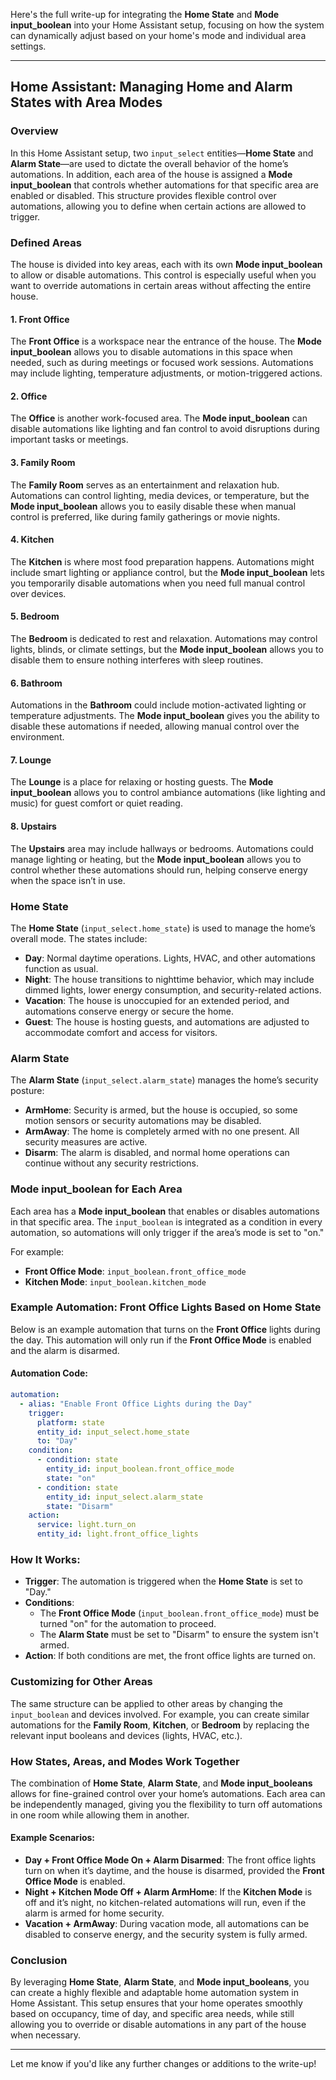 Here's the full write-up for integrating the **Home State** and **Mode input_boolean** into your Home Assistant setup, focusing on how the system can dynamically adjust based on your home's mode and individual area settings.

---

## Home Assistant: Managing Home and Alarm States with Area Modes

### Overview

In this Home Assistant setup, two `input_select` entities—**Home State** and **Alarm State**—are used to dictate the overall behavior of the home’s automations. In addition, each area of the house is assigned a **Mode input_boolean** that controls whether automations for that specific area are enabled or disabled. This structure provides flexible control over automations, allowing you to define when certain actions are allowed to trigger.

### Defined Areas

The house is divided into key areas, each with its own **Mode input_boolean** to allow or disable automations. This control is especially useful when you want to override automations in certain areas without affecting the entire house.

#### 1. **Front Office**
   The **Front Office** is a workspace near the entrance of the house. The **Mode input_boolean** allows you to disable automations in this space when needed, such as during meetings or focused work sessions. Automations may include lighting, temperature adjustments, or motion-triggered actions.

#### 2. **Office**
   The **Office** is another work-focused area. The **Mode input_boolean** can disable automations like lighting and fan control to avoid disruptions during important tasks or meetings.

#### 3. **Family Room**
   The **Family Room** serves as an entertainment and relaxation hub. Automations can control lighting, media devices, or temperature, but the **Mode input_boolean** allows you to easily disable these when manual control is preferred, like during family gatherings or movie nights.

#### 4. **Kitchen**
   The **Kitchen** is where most food preparation happens. Automations might include smart lighting or appliance control, but the **Mode input_boolean** lets you temporarily disable automations when you need full manual control over devices.

#### 5. **Bedroom**
   The **Bedroom** is dedicated to rest and relaxation. Automations may control lights, blinds, or climate settings, but the **Mode input_boolean** allows you to disable them to ensure nothing interferes with sleep routines.

#### 6. **Bathroom**
   Automations in the **Bathroom** could include motion-activated lighting or temperature adjustments. The **Mode input_boolean** gives you the ability to disable these automations if needed, allowing manual control over the environment.

#### 7. **Lounge**
   The **Lounge** is a place for relaxing or hosting guests. The **Mode input_boolean** allows you to control ambiance automations (like lighting and music) for guest comfort or quiet reading.

#### 8. **Upstairs**
   The **Upstairs** area may include hallways or bedrooms. Automations could manage lighting or heating, but the **Mode input_boolean** allows you to control whether these automations should run, helping conserve energy when the space isn’t in use.

### Home State

The **Home State** (`input_select.home_state`) is used to manage the home’s overall mode. The states include:

- **Day**: Normal daytime operations. Lights, HVAC, and other automations function as usual.
- **Night**: The house transitions to nighttime behavior, which may include dimmed lights, lower energy consumption, and security-related actions.
- **Vacation**: The house is unoccupied for an extended period, and automations conserve energy or secure the home.
- **Guest**: The house is hosting guests, and automations are adjusted to accommodate comfort and access for visitors.

### Alarm State

The **Alarm State** (`input_select.alarm_state`) manages the home’s security posture:

- **ArmHome**: Security is armed, but the house is occupied, so some motion sensors or security automations may be disabled.
- **ArmAway**: The home is completely armed with no one present. All security measures are active.
- **Disarm**: The alarm is disabled, and normal home operations can continue without any security restrictions.

### Mode input_boolean for Each Area

Each area has a **Mode input_boolean** that enables or disables automations in that specific area. The `input_boolean` is integrated as a condition in every automation, so automations will only trigger if the area’s mode is set to "on."

For example:
- **Front Office Mode**: `input_boolean.front_office_mode`
- **Kitchen Mode**: `input_boolean.kitchen_mode`

### Example Automation: Front Office Lights Based on Home State

Below is an example automation that turns on the **Front Office** lights during the day. This automation will only run if the **Front Office Mode** is enabled and the alarm is disarmed.

#### Automation Code:

```yaml
automation:
  - alias: "Enable Front Office Lights during the Day"
    trigger:
      platform: state
      entity_id: input_select.home_state
      to: "Day"
    condition:
      - condition: state
        entity_id: input_boolean.front_office_mode
        state: "on"
      - condition: state
        entity_id: input_select.alarm_state
        state: "Disarm"
    action:
      service: light.turn_on
      entity_id: light.front_office_lights
```

### How It Works:
- **Trigger**: The automation is triggered when the **Home State** is set to "Day."
- **Conditions**:
  - The **Front Office Mode** (`input_boolean.front_office_mode`) must be turned "on" for the automation to proceed.
  - The **Alarm State** must be set to "Disarm" to ensure the system isn't armed.
- **Action**: If both conditions are met, the front office lights are turned on.

### Customizing for Other Areas

The same structure can be applied to other areas by changing the `input_boolean` and devices involved. For example, you can create similar automations for the **Family Room**, **Kitchen**, or **Bedroom** by replacing the relevant input booleans and devices (lights, HVAC, etc.).

### How States, Areas, and Modes Work Together

The combination of **Home State**, **Alarm State**, and **Mode input_booleans** allows for fine-grained control over your home’s automations. Each area can be independently managed, giving you the flexibility to turn off automations in one room while allowing them in another.

#### Example Scenarios:

- **Day + Front Office Mode On + Alarm Disarmed**: The front office lights turn on when it’s daytime, and the house is disarmed, provided the **Front Office Mode** is enabled.
- **Night + Kitchen Mode Off + Alarm ArmHome**: If the **Kitchen Mode** is off and it’s night, no kitchen-related automations will run, even if the alarm is armed for home security.
- **Vacation + ArmAway**: During vacation mode, all automations can be disabled to conserve energy, and the security system is fully armed.

### Conclusion

By leveraging **Home State**, **Alarm State**, and **Mode input_booleans**, you can create a highly flexible and adaptable home automation system in Home Assistant. This setup ensures that your home operates smoothly based on occupancy, time of day, and specific area needs, while still allowing you to override or disable automations in any part of the house when necessary.

---

Let me know if you'd like any further changes or additions to the write-up!
